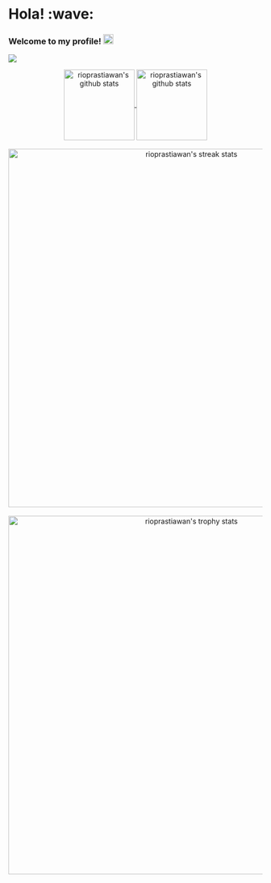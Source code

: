 <h1>Hola! :wave:</h1>
<h3>
  Welcome to my profile!
  <img src="https://media.giphy.com/media/hvRJCLFzcasrR4ia7z/giphy.gif" width="20">
</h3>
<p>
  <img src="https://readme-typing-svg.herokuapp.com?font=Fira+Code&pause=1000&color=14AAF7&width=435&lines=Assalamualaikum;Gatau+mau+ngisi+apa">
</p>

<p align='center'>
   <a href="https://github.com/rioprastiawan/">
   <img align="center" height="140px" src="https://github-readme-stats.vercel.app/api/top-langs/?username=rioprastiawan&layout=compact&title_color=8B64FF" alt="rioprastiawan's github stats"/>
   </a>
   <a href="https://github.com/rioprastiawan/">
   <img align="center" height="140px" src="https://github-readme-stats.vercel.app/api?username=rioprastiawan&hide=issues&count_private=true&show_icons=true&title_color=8B64FF&icon_color=8B64FF" alt="rioprastiawan's github stats" />
   </a><br/><br/>
  <a href="https://github.com/rioprastiawan/">
   <img align="center" width="710px" src="https://github-readme-streak-stats.herokuapp.com/?user=rioprastiawan&theme=default&fire=8B64FF&ring=8B64FF&currStreakLabel=8B64FF&sideNums=8B64FF&currStreakNum=d62976" alt="rioprastiawan's streak stats"/>
   </a><br/><br/>
   <img align="center" width="710px" src="https://github-profile-trophy.vercel.app/?username=rioprastiawan&column=7" alt="rioprastiawan's trophy stats"/>
</p>

